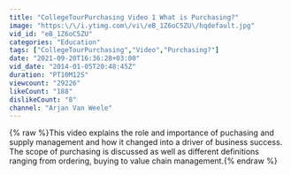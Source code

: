 ```yaml
---
title: "CollegeTourPurchasing Video 1 What is Purchasing?"
image: "https:\/\/i.ytimg.com\/vi\/eB_1Z6oC5ZU\/hqdefault.jpg"
vid_id: "eB_1Z6oC5ZU"
categories: "Education"
tags: ["CollegeTourPurchasing","Video","Purchasing?"]
date: "2021-09-20T16:36:28+03:00"
vid_date: "2014-01-05T20:48:45Z"
duration: "PT10M12S"
viewcount: "29226"
likeCount: "188"
dislikeCount: "8"
channel: "Arjan Van Weele"
---
```

{% raw %}This video explains the role and importance of puchasing and supply management and how it changed into a driver of business success. The scope of purchasing is discussed as well as different definitions ranging from ordering, buying to value chain management.{% endraw %}

